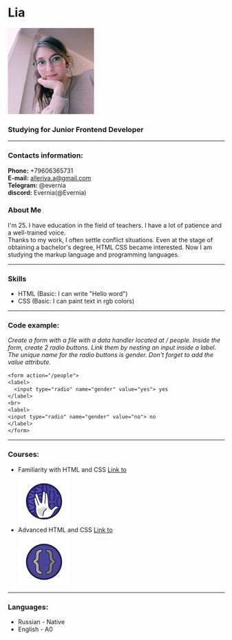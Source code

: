 # Lia <br>
![avatar](/image/avatar.jpg)

### Studying for Junior Frontend Developer

---

### Contacts information:

**Phone:** +79606365731 <br>
**E-mail:** alleriya.a@gmail.com<br>
**Telegram:** @evernia<br> 
**discord:** Evernia(@Evernia)

### About Me

I'm 25. I have education in the field of teachers. I have a lot of patience and a well-trained voice. <br>
Thanks to my work, I often settle conflict situations. Even at the stage of obtaining a bachelor's degree, HTML CSS became interested. Now I am studying the markup language and programming languages.

---

### Skills
- HTML (Basic: I can write "Hello word")
- CSS (Basic: I can paint text in rgb colors)

---

### Code example:

*Create a form with a file with a data handler located at / people. Inside the form, create 2 radio buttons. Link them by nesting an input inside a label. The unique name for the radio buttons is gender. Don't forget to add the value attribute.*
  
  ```
  <form action="/people">
  <label>
    <input type="radio" name="gender" value="yes"> yes
  </label>
  <br>
  <label>  
<input type="radio" name="gender" value="no"> no
  </label>
</form>  
  ```
 ---
  
### Courses: 
  - Familiarity with HTML and CSS [Link to](https://htmlacademy.ru/courses/basic-html-css)<br>
  ![Familiarity with HTML and CSS](/image/courses1.png)<br>
  - Advanced HTML and CSS [Link to](https://htmlacademy.ru/courses/advanced-html-css)<br>
  ![Advanced HTML and CSS](/image/courses2.png)<br>
  
  ---
  
  ### Languages:
  - Russian - Native
  - English - A0
